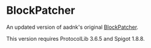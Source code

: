 # BlockPatcher
An updated version of aadnk's original [BlockPatcher](https://github.com/aadnk/BlockPatcher).

This version requires ProtocolLib 3.6.5 and Spigot 1.8.8.